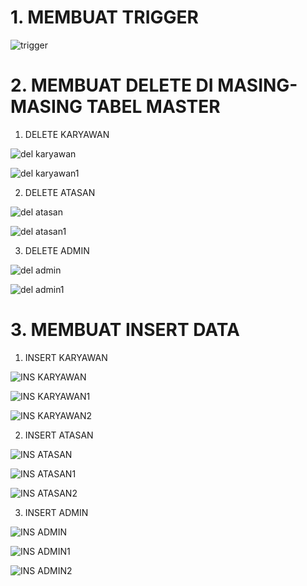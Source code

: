 # 1. MEMBUAT TRIGGER


![trigger](https://user-images.githubusercontent.com/45527518/148975067-de2978e9-f253-45c9-b9bb-cf0ff6b584e3.jpg)


# 2. MEMBUAT DELETE DI MASING-MASING TABEL MASTER

1. DELETE KARYAWAN

![del karyawan](https://user-images.githubusercontent.com/45527518/148975287-1c0100f7-a298-4680-910c-dbbd2e647175.jpg)

![del karyawan1](https://user-images.githubusercontent.com/45527518/148975323-59396c93-ed2c-4447-afca-8976ed71cf65.jpg)


2. DELETE ATASAN

![del atasan](https://user-images.githubusercontent.com/45527518/148975470-fdd59ec0-287f-4933-9a0b-76975a3ce5d7.jpg)


![del atasan1](https://user-images.githubusercontent.com/45527518/148975411-293e1c20-cd0c-4e52-b81b-030e96f70b1e.jpg)



3. DELETE ADMIN

![del admin](https://user-images.githubusercontent.com/45527518/148975559-017ee45c-d525-41ad-9a24-c390e571db9d.jpg)


![del admin1](https://user-images.githubusercontent.com/45527518/148975574-18d302f7-beb0-43fb-a7ea-948819313863.jpg)


# 3. MEMBUAT INSERT DATA 

1. INSERT KARYAWAN


![INS KARYAWAN](https://user-images.githubusercontent.com/45527518/148976778-48d08d5e-bb64-4e24-974e-07562caa8d2a.jpg)


![INS KARYAWAN1](https://user-images.githubusercontent.com/45527518/148976856-5d85987f-5399-42d5-b53a-388ea4e0a632.jpg)


![INS KARYAWAN2](https://user-images.githubusercontent.com/45527518/148976877-026e78af-53cb-4361-b416-b048a4ff60c2.jpg)

2. INSERT ATASAN

![INS ATASAN](https://user-images.githubusercontent.com/45527518/148976988-9a10a54f-34b8-4354-b762-659f7bd33705.jpg)


![INS ATASAN1](https://user-images.githubusercontent.com/45527518/148977011-7501863b-6009-4d8c-859b-f63cc44d66c2.jpg)


![INS ATASAN2](https://user-images.githubusercontent.com/45527518/148977047-ac2faa8e-7bfe-4e25-a1e5-7f6460537cbc.jpg)

3. INSERT ADMIN


![INS ADMIN](https://user-images.githubusercontent.com/45527518/148977145-cb749817-3138-4ff2-a14b-927036b2e1db.jpg)


![INS ADMIN1](https://user-images.githubusercontent.com/45527518/148977272-a9670479-84c8-4c09-a67c-956ec79e573b.jpg)


![INS ADMIN2](https://user-images.githubusercontent.com/45527518/148977297-cea30389-fc60-44fc-886c-3d8a92dd6f66.jpg)



